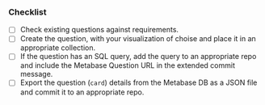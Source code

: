 ### Checklist
- [ ] Check existing questions against requirements.
- [ ] Create the question, with your visualization of choise and place it in an appropriate collection.
- [ ] If the question has an SQL query, add the query to an appropriate repo and include the Metabase Question URL in the extended commit message.
- [ ] Export the question (`card`) details from the Metabase DB as a JSON file and commit it to an appropriate repo.
